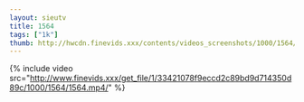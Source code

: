 ```yaml
--- 
layout: sieutv
title: 1564
tags: ["1k"]
thumb: http://hwcdn.finevids.xxx/contents/videos_screenshots/1000/1564/preview.mp4.jpg
---
```

{% include video src="http://www.finevids.xxx/get_file/1/33421078f9eccd2c89bd9d714350d89c/1000/1564/1564.mp4/" %} 
